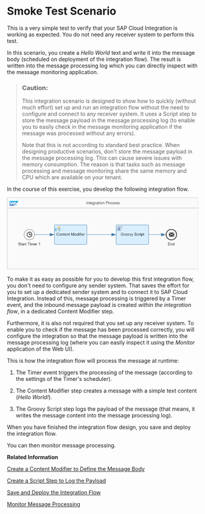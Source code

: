 <!-- loio8c83fcf4a72241af9f05e26b3f866aa5 -->

# Smoke Test Scenario

This is a very simple test to verify that your SAP Cloud Integration is working as expected. You do not need any receiver system to perform this test.

In this scenario, you create a *Hello World* text and write it into the message body \(scheduled on deployment of the integration flow\). The result is written into the message processing log which you can directly inspect with the message monitoring application.

> ### Caution:  
> This integration scenario is designed to show how to quickly \(without much effort\) set up and run an integration flow without the need to configure and connect to any receiver system. It uses a Script step to store the message payload in the message processing log \(to enable you to easily check in the message monitoring application if the message was processed without any errors\).
> 
> Note that this is not according to standard best practice. When designing productive scenarios, don't store the message payload in the message processing log. This can cause severe issues with memory consumption. The reason is that tasks such as message processing and message monitoring share the same memory and CPU which are available on your tenant.

In the course of this exercise, you develop the following integration flow.

![](images/Getting_Started_SMoke_Test_Flow_Complete_4bde94a.png)

To make it as easy as possible for you to develop this first integration flow, you don't need to configure any sender system. That saves the effort for you to set up a dedicated sender system and to connect it to SAP Cloud Integration. Instead of this, message processing is triggered by a Timer event, and the inbound message payload is created *within the integration flow*, in a dedicated Content Modifier step.

Furthermore, it is also not required that you set up any receiver system. To enable you to check if the message has been processed correctly, you will configure the integration so that the message payload is written into the message processing log \(where you can easily inspect it using the *Monitor* application of the Web UI\).

This is how the integration flow will process the message at runtime:

1.  The Timer event triggers the processing of the message \(according to the settings of the Timer's scheduler\).

2.  The Content Modifier step creates a message with a simple text content \(*Hello World!*\).

3.  The Groovy Script step logs the payload of the message \(that means, it writes the message content into the message processing log\).


When you have finished the integration flow design, you save and deploy the integration flow.

You can then monitor message processing.

**Related Information**  


 <?sap-ot O2O class="- topic/link " href="dc464296532f4d5aa7e49fc21e016b79.xml" text="" desc="" xtrc="link:1" xtrf="file:/home/builder/src/dita-all/cdo1688560638547/loio3268cb35959d4b368fb49de861bfe8a1_en-US/src/content/localization/en-us/8c83fcf4a72241af9f05e26b3f866aa5.xml" ?> 

[Create a Content Modifier to Define the Message Body](create-a-content-modifier-to-define-the-message-body-766db40.md "Add a Content Modifier step to create the message body.")

[Create a Script Step to Log the Payload](create-a-script-step-to-log-the-payload-a0cd219.md "Add a Script step to log the message payload.")

[Save and Deploy the Integration Flow](save-and-deploy-the-integration-flow-33a5123.md "Save and deploy the integration flow on the tenant to process it.")

[Monitor Message Processing](monitor-message-processing-8f3851d.md "Run the integration flow and check the result of message processing.")


